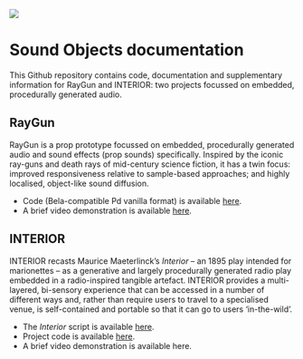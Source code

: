 ![](https://github.com/matdwlv/soundobjects/blob/master/dw5.png)

# Sound Objects documentation

This Github repository contains code, documentation and supplementary information for RayGun and INTERIOR: two projects focussed on embedded, procedurally generated audio.

## RayGun

RayGun is a prop prototype focussed on embedded, procedurally generated audio and sound effects (prop sounds) specifically. 
Inspired by the iconic ray-guns and death rays of mid-century science fiction, it has a twin focus: improved responsiveness relative to sample-based approaches; and highly localised, object-like sound diffusion.

* Code (Bela-compatible Pd vanilla format) is available [here](https://github.com/matdwlv/soundobjects).
* A brief video demonstration is available [here](https://youtu.be/udGPyDLBV68).

## INTERIOR

INTERIOR recasts Maurice Maeterlinck’s *Interior* – an 1895 play intended for marionettes – as a generative and largely procedurally generated radio play embedded in a radio-inspired tangible artefact. INTERIOR provides a multi-layered, bi-sensory experience that can be accessed in a number of different ways and, rather than require users to travel to a specialised venue, is self-contained and portable so that it can go to users ‘in-the-wild’. 


* The *Interior* script is available [here](https://github.com/matdwlv/soundobjects/blob/master/Interior_script.md). 
* Project code is available [here](https://github.com/matdwlv/soundobjects).
* A brief video demonstration is available here.
